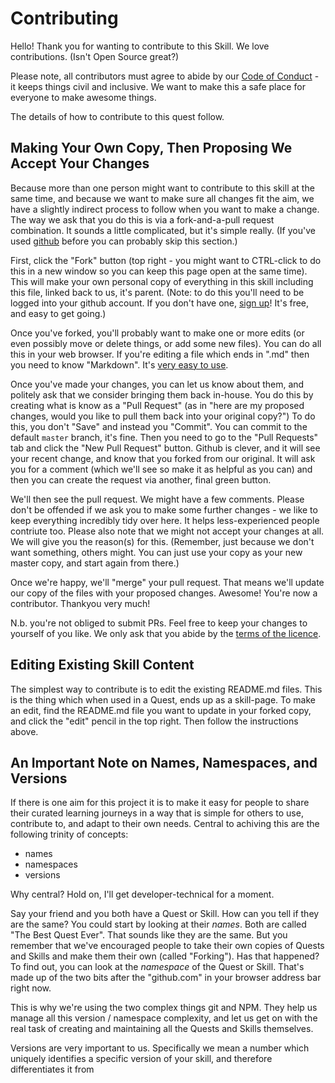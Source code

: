 # Contributing
Hello! Thank you for wanting to contribute to this Skill. We love contributions. (Isn't Open Source great?)

Please note, all contributors must agree to abide by our [Code of Conduct](./CODE_OF_CONDUCT.md) - it keeps things civil and inclusive.  We want to make this a safe place for everyone to make awesome things.

The details of how to contribute to this quest follow.  

## Making Your Own Copy, Then Proposing We Accept Your Changes 
Because more than one person might want to contribute to this skill at the same time, and because we want to make sure all changes fit the aim, we have a slightly indirect process to follow when you want to make a change.  The way we ask that you do this is via a fork-and-a-pull request combination. It sounds a little complicated, but it's simple really.  (If you've used [github](https://github.com) before you can probably skip this section.)

First, click the "Fork" button (top right - you might want to CTRL-click to do this in a new window so you can keep this page open at the same time).  This will make your own personal copy of everything in this skill including this file, linked back to us, it's parent. (Note: to do this you'll need to be logged into your github account. If you don't have one, [sign up](https://github.com/join)! It's free, and easy to get going.)

Once you've forked, you'll probably want to make one or more edits (or even possibly move or delete things, or add some new files).  You can do all this in your web browser.  If you're editing a file which ends in ".md" then you need to know "Markdown".  It's [very easy to use](http://www.markdowntutorial.com/).

Once you've made your changes, you can let us know about them, and politely ask that we consider bringing them back in-house.  You do this by creating what is know as a "Pull Request" (as in "here are my proposed changes, would you like to pull them back into your original copy?") To do this, you don't "Save" and instead you "Commit". You can commit to the default ```master``` branch, it's fine.  Then you need to go to the "Pull Requests" tab and click the "New Pull Request" button. Github is clever, and it will see your recent change, and know that you forked from our original.  It will ask you for a comment (which we'll see so make it as helpful as you can) and then you can create the request via another, final green button.

We'll then see the pull request.  We might have a few comments. Please don't be offended if we ask you to make some further changes - we like to keep everything incredibly tidy over here.  It helps less-experienced people contriute too.  Please also note that we might not accept your changes at all.  We will give you the reason(s) for this.  (Remember, just because we don't want something, others might.  You can just use your copy as your new master copy, and start again from there.)

Once we're happy, we'll "merge" your pull request. That means we'll update our copy of the files with your proposed changes.  Awesome! You're now a contributor.  Thankyou very much!

N.b. you're not obliged to submit PRs.  Feel free to keep your changes to yourself of you like.  We only ask that you abide by the [terms of the licence](LICENSE.md).

## Editing Existing Skill Content
The simplest way to contribute is to edit the existing README.md files. This is the thing which when used in a Quest, ends up as a skill-page.  To make an edit, find the README.md file you want to update in your forked copy, and click the "edit" pencil in the top right.  Then follow the instructions above.

## An Important Note on Names, Namespaces, and Versions
If there is one aim for this project it is to make it easy for people to share their curated learning journeys in a way that is simple for others to use, contribute to, and adapt to their own needs.  Central to achiving this are the following trinity of concepts:

  * names
  * namespaces
  * versions

Why central?  Hold on, I'll get developer-technical for a moment.

Say your friend and you both have a Quest or Skill.  How can you tell if they are the same?  You could start by looking at their _names_.  Both are called "The Best Quest Ever".  That sounds like they are the same. But you remember that we've encouraged people to take their own copies of Quests and Skills and make them their own (called "Forking").  Has that happened?  To find out, you can look at the _namespace_ of the Quest or Skill.  That's made up of the two bits after the "github.com" in your browser address bar right now.


This is why we're using the two complex things git and NPM.  They help us manage all this version / namespace complexity, and let us get on with the real task of creating and maintaining all the Quests and Skills themselves.

Versions are very important to us.  Specifically we mean a number which uniquely identifies a specific version of your skill, and therefore differentiates it from 
